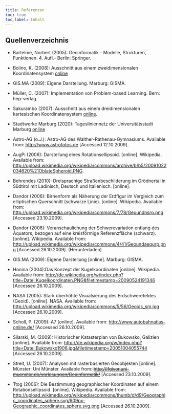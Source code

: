 ```yaml
---
title: Referenzen
toc: true
toc_label: Inhalt
---
```






## Quellenverzeichnis

  * Bartelme, Norbert (2005): Geoinformatik - Modelle, Strukturen, Funktionen. 4. Aufl.- Berlin: Springer.
  * Bolino, K. (2008): Ausschnitt aus einem zweidimensionalen Koordinatensystem [online](http://commons.wikimedia.org/wiki/File:Cartesian-coordinate-system.svg)
  * GIS.MA (2009): Eigene Darstellung. Marburg: GISMA.
  * Müller, C. (2007): Implementation von Problem-based Learning. Bern: hep-verlag.
  * Sakurambo (2007): Ausschnitt aus einem dreidimensionalen kartesischen Koordinatensystem [online](http://commons.wikimedia.org/wiki/File:3D_coordinate_system.svg).
  * Stadtwerke Marburg (2020): Tagesliniennetz der Universitätsstadt Marburg [online](http://stadtwerke-marburg.de/busverkehr-netzplan.html)
  




  * Astro-AG (o.J.): Astro-AG des Walther-Rathenau-Gymnasiums. Available from: http://www.astrofotos.de [Accessed 12.10.2009]. 
  * AugPi (2006): Darstellung eines Rotationsellipsoid. [online]. Wikipedia. Available from: http://upload.wikimedia.org/wikipedia/commons/archive/b/b5/20091022034620%21OblateSpheroid.PNG.
  * Behrendes (2010): Dreisprachige Straßenbeschilderung im Grödnertal in Südtirol mit Ladinisch, Deutsch und Italienisch. [online].
  * Dandor (2006): Birnenform als Näherung der Erdfigur im Vergleich zum elliptischen Querschnitt (schwarze Linie). [online]. Wikipedia. Available from: http://upload.wikimedia.org/wikipedia/commons/7/78/Geoundnsrp.png [Accessed 23.10.2009]. 
  * Dandor (2006): Veranschaulichung der Schwerevariation entlang des Äquators, bezogen auf eine kreisförmige Referenzfläche (schwarz). [online]. Wikipedia. Available from: http://upload.wikimedia.org/wikipedia/commons/4/41/Geoundaequrp.png [Accessed 26.10.2009]. (Herunterladen)
  * GIS.MA (2009): Eigene Darstellung [online]. Marburg: GISMA.
  * Honina (2004):Das Konzept der Kugelkoordinaten [online]. Wikipedia. Available from: http://de.wikipedia.org/w/index.php?title=Datei:Kugelkoordinaten.PNG&filetimestamp=20090524191346 [Accessed 26.10.2009]. 
  * NASA (2005): Stark überhöhte Visualsierung des Erdschwerefeldes (Geoid). [online]. NASA. Available from: http://upload.wikimedia.org/wikipedia/commons/5/56/Geoids_sm.jpg [Accessed 26.10.2009]. 
  * Scholl, P. (2009): A7 [online]. Available from: http://www.autobahnatlas-online.de/ [Accessed 26.10.2009]. 
  * Silarski, M. (2009): Historischer Katasterplan von Bukowsko, Galizien [online]. Available from: http://de.wikipedia.org/w/index.php?title=Datei:Bukowsko1906.jpg&filetimestamp=20051004055744 [Accessed 26.10.2009]. 
  * Streit, U. (2007): Analysen mit rasterbasierten Geoobjekten [online]. Münster: Uni Münster. Available from:<del> http://ifgivor.uni-muenster.de/vorlesungen/Geoinformatik/</del> [Accessed 23.10.2009].
  * Ttog (2006): Die Bestimmung geographischer Koordinaten auf einem Rotationsellipsoid. [online]. Wikipedia. Available from: http://upload.wikimedia.org/wikipedia/commons/thumb/d/d9/Geographic_coordinates_sphere.svg/609px-Geographic_coordinates_sphere.svg.png [Accessed 26.10.2009].
